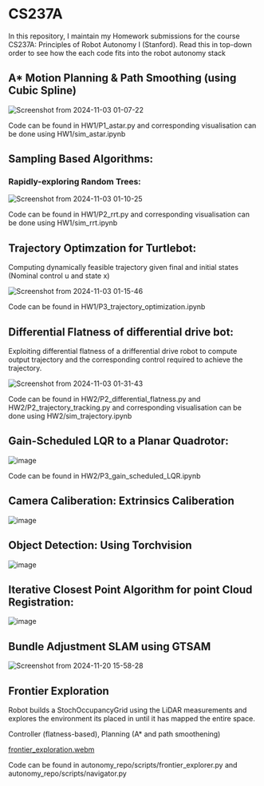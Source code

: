 # CS237A

In this repository, I maintain my Homework submissions for the course CS237A: Principles of Robot Autonomy I (Stanford). Read this in top-down order to see how the each code fits into the robot autonomy stack

## A* Motion Planning & Path Smoothing (using Cubic Spline)

![Screenshot from 2024-11-03 01-07-22](https://github.com/user-attachments/assets/27b082bb-68ec-4b11-b5e3-06c36926e411)

Code can be found in HW1/P1_astar.py and corresponding visualisation can be done using HW1/sim_astar.ipynb

## Sampling Based Algorithms: 
### Rapidly-exploring Random Trees:

![Screenshot from 2024-11-03 01-10-25](https://github.com/user-attachments/assets/41be230e-65c7-44bc-8522-8b9b4714669f)

Code can be found in HW1/P2_rrt.py and corresponding visualisation can be done using HW1/sim_rrt.ipynb

## Trajectory Optimzation for Turtlebot:

Computing dynamically feasible trajectory given final and initial states (Nominal control u and state x)

![Screenshot from 2024-11-03 01-15-46](https://github.com/user-attachments/assets/1e413171-3d7a-4771-8985-bf1272b3b049)

Code can be found in HW1/P3_trajectory_optimization.ipynb


## Differential Flatness of differential drive bot:

Exploiting differential flatness of a drifferential drive robot to compute output trajectory and the corresponding control required to achieve the trajectory.

![Screenshot from 2024-11-03 01-31-43](https://github.com/user-attachments/assets/d3002719-e643-4612-8204-8a64777f8d30)

Code can be found in HW2/P2_differential_flatness.py and HW2/P2_trajectory_tracking.py and corresponding visualisation can be done using HW2/sim_trajectory.ipynb

## Gain-Scheduled LQR to a Planar Quadrotor:

![image](https://github.com/user-attachments/assets/8a1d10dc-5593-4613-99f6-86a1da84113d)

Code can be found in HW2/P3_gain_scheduled_LQR.ipynb

## Camera Caliberation: Extrinsics Caliberation

![image](https://github.com/user-attachments/assets/3863c5a8-eb65-4e17-bcb4-4ab0a2baad7c)


## Object Detection: Using Torchvision

![image](https://github.com/user-attachments/assets/ef677154-aa89-48c5-856a-d013eee6bba5)

## Iterative Closest Point Algorithm for point Cloud Registration:

![image](https://github.com/user-attachments/assets/be85aed7-cacb-460a-86cd-3f31c129b22f)

## Bundle Adjustment SLAM using GTSAM

![Screenshot from 2024-11-20 15-58-28](https://github.com/user-attachments/assets/7d85742e-fd95-4a98-87e8-a504e1c8d154)

## Frontier Exploration

Robot builds a StochOccupancyGrid using the LiDAR measurements and explores the environment its placed in until it has mapped the entire space.

Controller (flatness-based), Planning (A* and path smoothening)

[frontier_exploration.webm](https://github.com/user-attachments/assets/0c842465-11bb-421b-8808-8dfbf9d3683e)

Code can be found in autonomy_repo/scripts/frontier_explorer.py and autonomy_repo/scripts/navigator.py 






